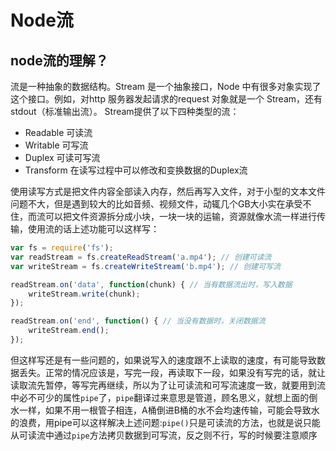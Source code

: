 # Node流

## node流的理解？

流是一种抽象的数据结构。Stream 是一个抽象接口，Node 中有很多对象实现了这个接口。例如，对http 服务器发起请求的request 对象就是一个 Stream，还有stdout（标准输出流）。
Stream提供了以下四种类型的流：

* Readable 可读流
* Writable 可写流
* Duplex 可读可写流
* Transform 在读写过程中可以修改和变换数据的Duplex流

使用读写方式是把文件内容全部读入内存，然后再写入文件，对于小型的文本文件问题不大，但是遇到较大的比如音频、视频文件，动辄几个GB大小实在承受不住，而流可以把文件资源拆分成小块，一块一块的运输，资源就像水流一样进行传输，使用流的话上述功能可以这样写：

``` js
var fs = require('fs');
var readStream = fs.createReadStream('a.mp4'); // 创建可读流
var writeStream = fs.createWriteStream('b.mp4'); // 创建可写流

readStream.on('data', function(chunk) { // 当有数据流出时，写入数据
    writeStream.write(chunk);
});

readStream.on('end', function() { // 当没有数据时，关闭数据流
    writeStream.end();
});

```

但这样写还是有一些问题的，如果说写入的速度跟不上读取的速度，有可能导致数据丢失。正常的情况应该是，写完一段，再读取下一段，如果没有写完的话，就让读取流先暂停，等写完再继续，所以为了让可读流和可写流速度一致，就要用到流中必不可少的属性`pipe`了，`pipe`翻译过来意思是管道，顾名思义，就想上面的倒水一样，如果不用一根管子相连，A桶倒进B桶的水不会均速传输，可能会导致水的浪费，用pipe可以这样解决上述问题:`pipe()`只是可读流的方法，也就是说只能从可读流中通过`pipe`方法拷贝数据到可写流，反之则不行，写的时候要注意顺序
